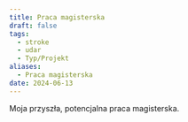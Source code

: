 ```yaml
---
title: Praca magisterska
draft: false
tags:
  - stroke
  - udar
  - Typ/Projekt
aliases:
  - Praca magisterska
date: 2024-06-13
---
```

 Moja przyszła, potencjalna praca magisterska.

